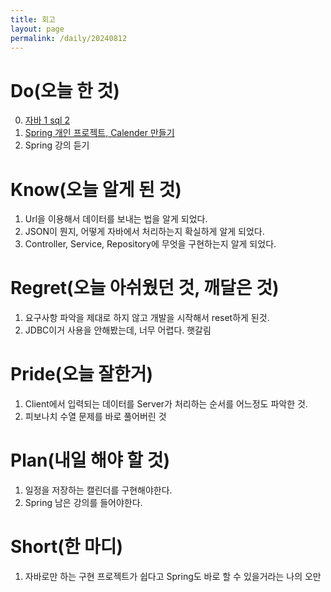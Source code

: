 ```yaml
---
title: 회고
layout: page
permalink: /daily/20240812
---
```

# Do(오늘 한 것)
0. [자바 1 sql 2](https://github.com/Rlackdals981010/javacode/tree/main/code202408/20240812)
1. [Spring 개인 프로젝트, Calender 만들기](https://github.com/Rlackdals981010/springPro1)
2. Spring 강의 듣기

# Know(오늘 알게 된 것)
1. Url을 이용해서 데이터를 보내는 법을 알게 되었다.
2. JSON이 뭔지, 어떻게 자바에서 처리하는지 확실하게 알게 되었다.
3. Controller, Service, Repository에 무엇을 구현하는지 알게 되었다.

# Regret(오늘 아쉬웠던 것, 깨달은 것)
1. 요구사항 파악을 제대로 하지 않고 개발을 시작해서 reset하게 된것.
2. JDBC이거 사용을 안해봤는데, 너무 어렵다. 햇갈림

# Pride(오늘 잘한거)
1. Client에서 입력되는 데이터를 Server가 처리하는 순서를 어느정도 파악한 것.
2. 피보나치 수열 문제를 바로 풀어버린 것

# Plan(내일 해야 할 것)
1. 일정을 저장하는 캘린더를 구현해야한다.
2. Spring 남은 강의를 들어야한다.

# Short(한 마디)
1. 자바로만 하는 구현 프로젝트가 쉽다고 Spring도 바로 할 수 있을거라는 나의 오만

